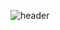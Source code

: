 ![header](https://capsule-render.vercel.app/api?type=waving&color=timeGradient&text=Welcome%20to%20Suhyun's%20GitHub%20👋%20&animation=twinkling&fontSize=35&fontAlignY=40&fontAlign=50&height=300)
